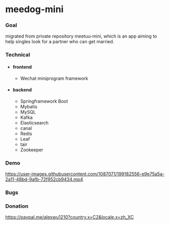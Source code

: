# meedog-mini #
### Goal ###
migrated from private repository meetuu-mini, which is an app aiming  to help singles look for a partner who can get married.
### Technical ###
- #### frontend ####
  - Wechat miniprogram framework
- #### backend ####
  - Springframework Boot
  - Mybatis
  - MySQL
  - Kafka
  - Elasticsearch
  - canal
  - Redis
  - Leaf
  - tair 
  - Zookeeper
 ### Demo ###
 https://user-images.githubusercontent.com/1087071/199182556-e9e75a5a-2a11-48bd-9afb-72f952cb9434.mp4

### Bugs ###

### Donation ###
https://paypal.me/alexwu1210?country.x=C2&locale.x=zh_XC
